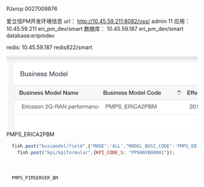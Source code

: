

PJxrcp  0027009876


爱立信PM开发环境信息
url： http://10.45.59.211:8082/oss/  admin  11
应用：
10.45.59.211  eri_pm_dev/smart
数据库：
10.45.59.187  eri_pm_dev/smart  database:eripmdev

redis: 10.45.59.187  redis822/smart

![](assets/markdown-img-paste-20180829091934836.png)
PMPS_ERICA2PBM


```` javascript
  fish.post("busimodel/field",{"MODE":'ALL',"MODEL_BUSI_CODE":'PMPS_ERICA2PBM'});
    fish.post("kpi/kpiformular",{KPI_CODE_S: "PP9ANYB00001"});



  PMPS_PIMSERVER_BM
